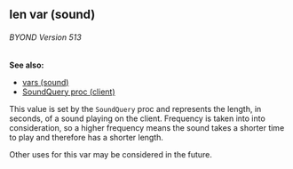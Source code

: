 ## len var (sound) 
###### BYOND Version 513
**See also:**
*   [vars (sound)](/ref/sound/var.md) 
*   [SoundQuery proc (client)](/ref/client/proc/SoundQuery.md) 

This value is set by the `SoundQuery` proc and represents the
length, in seconds, of a sound playing on the client. Frequency is taken
into into consideration, so a higher frequency means the sound takes a
shorter time to play and therefore has a shorter length. 

Other
uses for this var may be considered in the future.